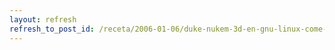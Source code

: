```yaml
---
layout: refresh
refresh_to_post_id: /receta/2006-01-06/duke-nukem-3d-en-gnu-linux-come-get-some
---
```

